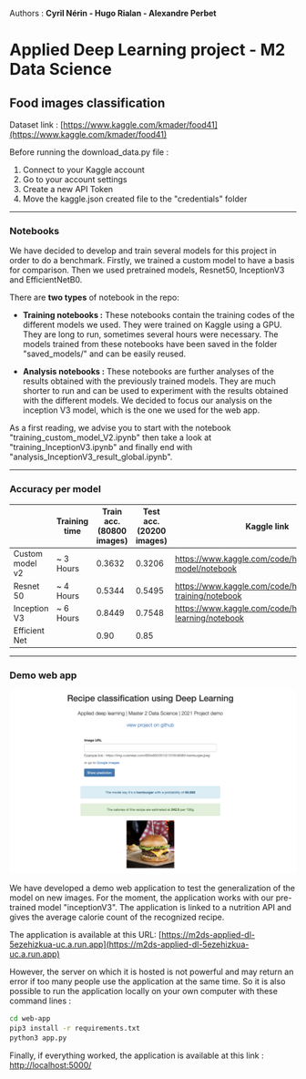 Authors : __Cyril Nérin - Hugo Rialan - Alexandre Perbet__

# Applied Deep Learning project - M2 Data Science

## Food images classification

Dataset link : [https://www.kaggle.com/kmader/food41](https://www.kaggle.com/kmader/food41)

Before running the download_data.py file :
1. Connect to your Kaggle account
2. Go to your account settings
3. Create a new API Token 
4. Move the kaggle.json created file to the "credentials" folder

---
### Notebooks

We have decided to develop and train several models for this project in order to do a benchmark. Firstly, we trained a custom model to have a basis for comparison. Then we used pretrained models, Resnet50, InceptionV3 and EfficientNetB0.

There are __two types__ of notebook in the repo:

- **Training notebooks :** These notebooks contain the training codes of the different models we used. They were trained on Kaggle using a GPU. They are long to run, sometimes several hours were necessary. The models trained from these notebooks have been saved in the folder "saved_models/" and can be easily reused. 

- **Analysis notebooks :** These notebooks are further analyses of the results obtained with the previously trained models. They are much shorter to run and can be used to experiment with the results obtained with the different models. We decided to focus our analysis on the inception V3 model, which is the one we used for the web app.

As a first reading, we advise you to start with the notebook "training_custom_model_V2.ipynb" then take a look at "training_InceptionV3.ipynb" and finally end with "analysis_InceptionV3_result_global.ipynb".

---
### Accuracy per model

|                 | Training time | Train acc. (80800 images) | Test acc. (20200 images) | Kaggle link                                                    |
|-----------------|---------------|---------------------------|--------------------------|----------------------------------------------------------------|
| Custom model v2 |  ~ 3 Hours    | 0.3632                    | 0.3206                   | https://www.kaggle.com/code/hrialan/custom-model/notebook      |
| Resnet 50       |  ~ 4 Hours    | 0.5344                    | 0.5495                   | https://www.kaggle.com/code/hrialan/resnet50-training/notebook |
| Inception V3    |  ~ 6 Hours    | 0.8449                    | 0.7548                   | https://www.kaggle.com/code/hrialan/transfer-learning/notebook |
| Efficient Net   |               | 0.90                      | 0.85                     |                                                                |


---
### Demo web app 

<img src="other/webapp-screenshot.png" width="700">

We have developed a demo web application to test the generalization of the model on new images.  For the moment, the application works with our pre-trained model "inceptionV3". The application is linked to a nutrition API and gives the average calorie count of the recognized recipe. 

The application is available at this URL: [https://m2ds-applied-dl-5ezehizkua-uc.a.run.app](https://m2ds-applied-dl-5ezehizkua-uc.a.run.app)

However, the server on which it is hosted is not powerful and may return an error if too many people use the application at the same time. So it is also possible to run the application locally on your own computer  with these command lines : 

```sh
cd web-app 
pip3 install -r requirements.txt 
python3 app.py
```

Finally, if everything worked, the application is available at this link : [http://localhost:5000/](http://localhost:5000/) 

